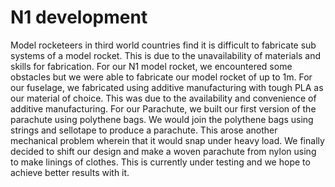 # N1 development

Model rocketeers in third world countries find it is difficult to fabricate sub systems of a model rocket. This is due to the unavailability of materials and skills for fabrication. For our N1 model rocket, we encountered some obstacles but we were able to fabricate our model rocket of up to 1m. For our fuselage, we fabricated using additive manufacturing with tough PLA as our material of choice. This was due to the availability and convenience of additive manufacturing. For our Parachute, we built our first version of the parachute using polythene bags. We would join the polythene bags using strings and sellotape to produce a parachute. This arose another mechanical problem wherein that it would snap under heavy load. We finally decided to shift our design and make a woven parachute from nylon using to make linings of clothes. This is currently under testing and we hope to achieve better results with it. 
